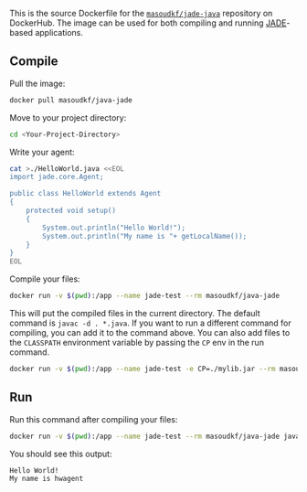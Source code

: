 This is the source Dockerfile for the [`masoudkf/jade-java`](https://hub.docker.com/repository/docker/masoudkf/java-jade) repository on DockerHub. The image can be used for both compiling and running [JADE](https://en.wikipedia.org/wiki/Java_Agent_Development_Framework)-based applications.

## Compile

Pull the image:

```bash
docker pull masoudkf/java-jade
```

Move to your project directory:

```bash
cd <Your-Project-Directory>
```

Write your agent:

```bash
cat >./HelloWorld.java <<EOL
import jade.core.Agent;

public class HelloWorld extends Agent
{
    protected void setup()
    {
        System.out.println("Hello World!");
        System.out.println("My name is "+ getLocalName());
    }
}
EOL
```

Compile your files:

```bash
docker run -v $(pwd):/app --name jade-test --rm masoudkf/java-jade
```

This will put the compiled files in the current directory. The default command is `javac -d . *.java`. If you want to run a different command for compiling, you can add it to the command above. You can also add files to the `CLASSPATH` environment variable by passing the `CP` env in the run command.

```bash
docker run -v $(pwd):/app --name jade-test -e CP=./mylib.jar --rm masoudkf/java-jade javac MyFile.java
```

## Run

Run this command after compiling your files:

```bash
docker run -v $(pwd):/app --name jade-test --rm masoudkf/java-jade java jade.Boot -agents hwagent:HelloWorld
```

You should see this output:

```
Hello World!
My name is hwagent
```
